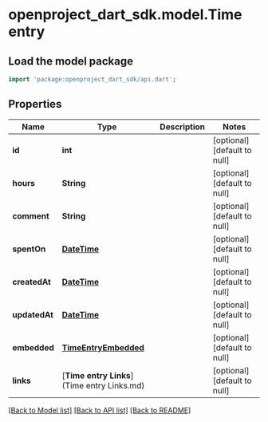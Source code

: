 # openproject_dart_sdk.model.Time entry

## Load the model package
```dart
import 'package:openproject_dart_sdk/api.dart';
```

## Properties
Name | Type | Description | Notes
------------ | ------------- | ------------- | -------------
**id** | **int** |  | [optional] [default to null]
**hours** | **String** |  | [optional] [default to null]
**comment** | **String** |  | [optional] [default to null]
**spentOn** | [**DateTime**](DateTime.md) |  | [optional] [default to null]
**createdAt** | [**DateTime**](DateTime.md) |  | [optional] [default to null]
**updatedAt** | [**DateTime**](DateTime.md) |  | [optional] [default to null]
**embedded** | [**TimeEntryEmbedded**](TimeEntryEmbedded.md) |  | [optional] [default to null]
**links** | [**Time entry Links**](Time entry Links.md) |  | [optional] [default to null]

[[Back to Model list]](../README.md#documentation-for-models) [[Back to API list]](../README.md#documentation-for-api-endpoints) [[Back to README]](../README.md)


